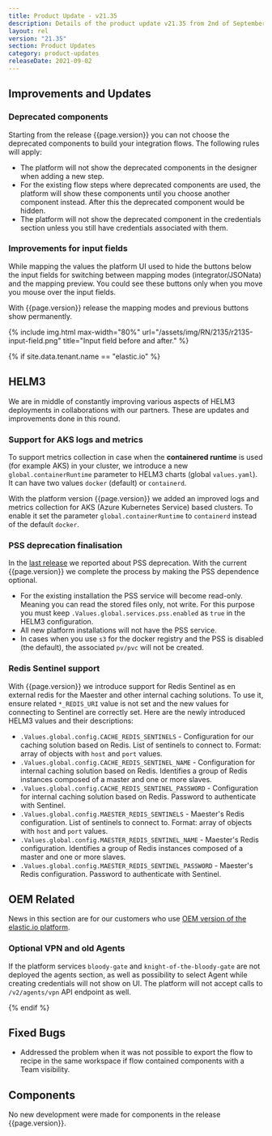 ```yaml
---
title: Product Update - v21.35
description: Details of the product update v21.35 from 2nd of September 2021.
layout: rel
version: "21.35"
section: Product Updates
category: product-updates
releaseDate: 2021-09-02
---
```


## Improvements and Updates

### Deprecated components

Starting from the release {{page.version}} you can not choose the deprecated
components to build your integration flows. The following rules will apply:

*   The platform will not show the deprecated components in the designer when adding a new step.
*   For the existing flow steps where deprecated components are used, the platform will show these components until you choose another component instead. After this the deprecated component would be hidden.
*   The platform will not show the deprecated component in the credentials section unless you still have credentials associated with them.


### Improvements for input fields

While mapping the values the platform UI used to hide the buttons below the input
fields for switching between mapping modes (integrator/JSONata) and the mapping preview.
You could see these buttons only when you move you mouse over the input fields.

With {{page.version}} release the mapping modes and previous buttons show permanently.

{% include img.html max-width="80%" url="/assets/img/RN/2135/r2135-input-field.png" title="Input field before and after." %}


{% if site.data.tenant.name == "elastic.io" %}

## HELM3

We are in middle of constantly improving various aspects of HELM3 deployments in
collaborations with our partners. These are updates and improvements done in
this round.

### Support for AKS logs and metrics

To support metrics collection in case when the **containered runtime** is used
(for example AKS) in your cluster, we introduce a new `global.containerRuntime`
parameter to HELM3 charts (global `values.yaml`). It can have two values
`docker` (default) or `containerd`.

With the platform version {{page.version}} we added an improved logs and metrics collection
for AKS (Azure Kubernetes Service) based clusters. To enable it set the parameter
`global.containerRuntime` to `containerd` instead of the default `docker`.

### PSS deprecation finalisation

In the [last release](/releases/21.33) we reported about PSS deprecation. With
the current {{page.version}} we complete the process by making the PSS dependence
optional.

*   For the existing installation the PSS service will become read-only. Meaning you can read the stored files only, not write. For this purpose you must keep `.Values.global.services.pss.enabled` as `true` in the HELM3 configuration.
*   All new platform installations will not have the PSS service.
*   In cases when you use `s3` for the docker registry and the PSS is disabled (the default), the associated `pv/pvc` will not be created.


### Redis Sentinel support

With {{page.version}} we introduce support for Redis Sentinel as en external redis
for the Maester and other internal caching solutions. To use it, ensure related `*_REDIS_URI`
value is not set and the new values for connecting to Sentinel are correctly set.
Here are the newly introduced HELM3 values and their descriptions:

*   `.Values.global.config.CACHE_REDIS_SENTINELS` - Configuration for our caching solution based on Redis. List of sentinels to connect to. Format: array of objects with `host` and `port` values.
*   `.Values.global.config.CACHE_REDIS_SENTINEL_NAME` - Configuration for internal caching solution based on Redis. Identifies a group of Redis instances composed of a master and one or more slaves.
*   `.Values.global.config.CACHE_REDIS_SENTINEL_PASSWORD` - Configuration for internal caching solution based on Redis. Password to authenticate with Sentinel.
*   `.Values.global.config.MAESTER_REDIS_SENTINELS` - Maester's Redis configuration. List of sentinels to connect to. Format: array of objects with `host` and `port` values.
*   `.Values.global.config.MAESTER_REDIS_SENTINEL_NAME` - Maester's Redis configuration. Identifies a group of Redis instances composed of a master and one or more slaves.
*   `.Values.global.config.MAESTER_REDIS_SENTINEL_PASSWORD` - Maester's Redis configuration. Password to authenticate with Sentinel.


## OEM Related

News in this section are for our customers who use
[OEM version of the elastic.io platform](https://www.elastic.io/saas-embedded-integration/).

### Optional VPN and old Agents

If the platform services `bloody-gate` and `knight-of-the-bloody-gate` are
not deployed the agents section, as well as possibility to select Agent while
creating credentials will not show on UI. The platform will not accept
calls to `/v2/agents/vpn` API endpoint as well.

{% endif %}

## Fixed Bugs

*   Addressed the problem when it was not possible to export the flow to recipe in the same workspace if flow contained components with a Team visibility.

## Components

No new development were made for components in the release {{page.version}}.
